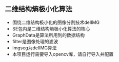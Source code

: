 ## 二维结构熵极小化算法
- 围绕二维结构极小化的图像分割技术deIIMG
- SE包内是二维结构熵极小化算法的核心
- GraphData是算法所用到的数据结构
- filter是图像处理的滤波
- imgseg为deIIMG算法
- 本项目运行需要导入opencv库，请自行导入并配置